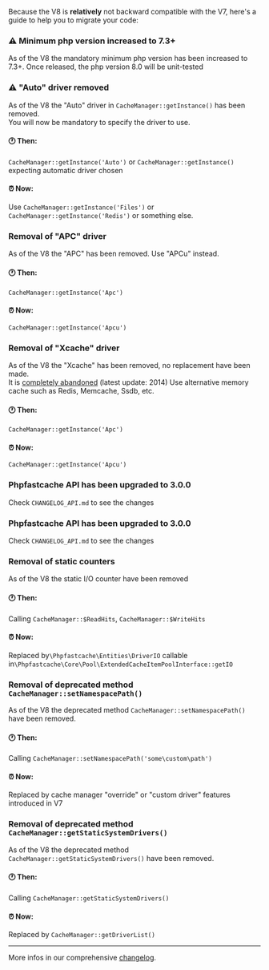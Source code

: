 Because the V8 is **relatively** not backward compatible with the V7, here's a guide to help you to migrate your code:

### :warning: Minimum php version increased to 7.3+
As of the V8 the mandatory minimum php version has been increased to 7.3+.
Once released, the php version 8.0 will be unit-tested 

### :warning: "Auto" driver removed
As of the V8  the "Auto" driver in `CacheManager::getInstance()` has been removed.\
You will now be mandatory to specify the driver to use.

#### :clock1: Then:
`CacheManager::getInstance('Auto')` or `CacheManager::getInstance()` expecting automatic driver chosen

#### :alarm_clock: Now:
Use `CacheManager::getInstance('Files')` or `CacheManager::getInstance('Redis')` or something else.

### Removal of "APC" driver
As of the V8  the "APC" has been removed. Use "APCu" instead.

#### :clock1: Then:
`CacheManager::getInstance('Apc')`

#### :alarm_clock: Now:
`CacheManager::getInstance('Apcu')`

### Removal of "Xcache" driver
As of the V8 the "Xcache" has been removed, no replacement have been made.\
It is [completely abandoned](https://xcache.lighttpd.net/) (latest update: 2014)
Use alternative memory cache such as Redis, Memcache, Ssdb, etc.

#### :clock1: Then:
`CacheManager::getInstance('Apc')`

#### :alarm_clock: Now:
`CacheManager::getInstance('Apcu')`

### Phpfastcache API has been upgraded to 3.0.0
Check `CHANGELOG_API.md` to see the changes

### Phpfastcache API has been upgraded to 3.0.0
Check `CHANGELOG_API.md` to see the changes

### Removal of static counters
As of the V8 the static I/O counter have been removed

#### :clock1: Then:
Calling `CacheManager::$ReadHits`, `CacheManager::$WriteHits`

#### :alarm_clock: Now:
Replaced by`\Phpfastcache\Entities\DriverIO` callable in`\Phpfastcache\Core\Pool\ExtendedCacheItemPoolInterface::getIO`

### Removal of deprecated method `CacheManager::setNamespacePath()` 
As of the V8 the deprecated method `CacheManager::setNamespacePath()` have been removed.

#### :clock1: Then:
Calling `CacheManager::setNamespacePath('some\custom\path')`

#### :alarm_clock: Now:
Replaced by cache manager "override" or "custom driver" features introduced in V7

### Removal of deprecated method  `CacheManager::getStaticSystemDrivers()` 
As of the V8 the deprecated method `CacheManager::getStaticSystemDrivers()` have been removed.

#### :clock1: Then:
Calling `CacheManager::getStaticSystemDrivers()` 

#### :alarm_clock: Now:
Replaced by `CacheManager::getDriverList()`

------
More infos in our comprehensive [changelog](./../../CHANGELOG.md).




